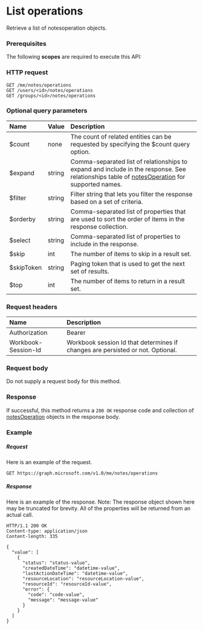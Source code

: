 # List operations

Retrieve a list of notesoperation objects.
### Prerequisites
The following **scopes** are required to execute this API: 
### HTTP request
<!-- { "blockType": "ignored" } -->
```http
GET /me/notes/operations
GET /users/<id>/notes/operations
GET /groups/<id>/notes/operations
```
### Optional query parameters
|Name|Value|Description|
|:---------------|:--------|:-------|
|$count|none|The count of related entities can be requested by specifying the $count query option.|
|$expand|string|Comma-separated list of relationships to expand and include in the response. See relationships table of [notesOperation](../resources/notesoperation.md) for supported names. |
|$filter|string|Filter string that lets you filter the response based on a set of criteria.|
|$orderby|string|Comma-separated list of properties that are used to sort the order of items in the response collection.|
|$select|string|Comma-separated list of properties to include in the response.|
|$skip|int|The number of items to skip in a result set.|
|$skipToken|string|Paging token that is used to get the next set of results.|
|$top|int|The number of items to return in a result set.|

### Request headers
| Name      |Description|
|:----------|:----------|
| Authorization  | Bearer <code>|
| Workbook-Session-Id  | Workbook session Id that determines if changes are persisted or not. Optional.|

### Request body
Do not supply a request body for this method.
### Response
If successful, this method returns a `200 OK` response code and collection of [notesOperation](../resources/notesoperation.md) objects in the response body.
### Example
##### Request
Here is an example of the request.
<!-- {
  "blockType": "request",
  "name": "get_operations"
}-->
```http
GET https://graph.microsoft.com/v1.0/me/notes/operations
```
##### Response
Here is an example of the response. Note: The response object shown here may be truncated for brevity. All of the properties will be returned from an actual call.
<!-- {
  "blockType": "response",
  "truncated": true,
  "@odata.type": "microsoft.graph.notesOperation",
  "isCollection": true
} -->
```http
HTTP/1.1 200 OK
Content-type: application/json
Content-length: 335

{
  "value": [
    {
      "status": "status-value",
      "createdDateTime": "datetime-value",
      "lastActionDateTime": "datetime-value",
      "resourceLocation": "resourceLocation-value",
      "resourceId": "resourceId-value",
      "error": {
        "code": "code-value",
        "message": "message-value"
      }
    }
  ]
}
```

<!-- uuid: 8fcb5dbc-d5aa-4681-8e31-b001d5168d79
2015-10-25 14:57:30 UTC -->
<!-- {
  "type": "#page.annotation",
  "description": "List operations",
  "keywords": "",
  "section": "documentation",
  "tocPath": ""
}-->